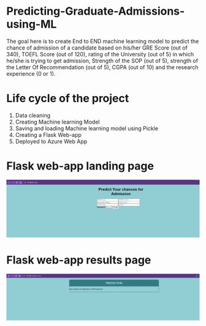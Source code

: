 # Predicting-Graduate-Admissions-using-ML

The goal here is to create End to END machine learning model to predict the chance of admission of a candidate based on his/her GRE Score (out of 340), TOEFL Score (out of 120), rating of the University (out of 5) in which he/she
is trying to get admission, Strength of the SOP (out of 5), strength of the Letter Of Recommendation (out of 5), CGPA (out of 10) and the research experience (0 or 1).



# Life cycle of the project <br>
  1) Data cleaning
  2) Creating Machine learning Model
  3) Saving and loading Machine learning model using Pickle
  3) Creating a Flask Web-app
  4) Deployed to Azure Web App



# Flask web-app landing page
![](Image/Landing_pg.JPG)

# Flask web-app results page
![](Image/Results_pg.JPG)
